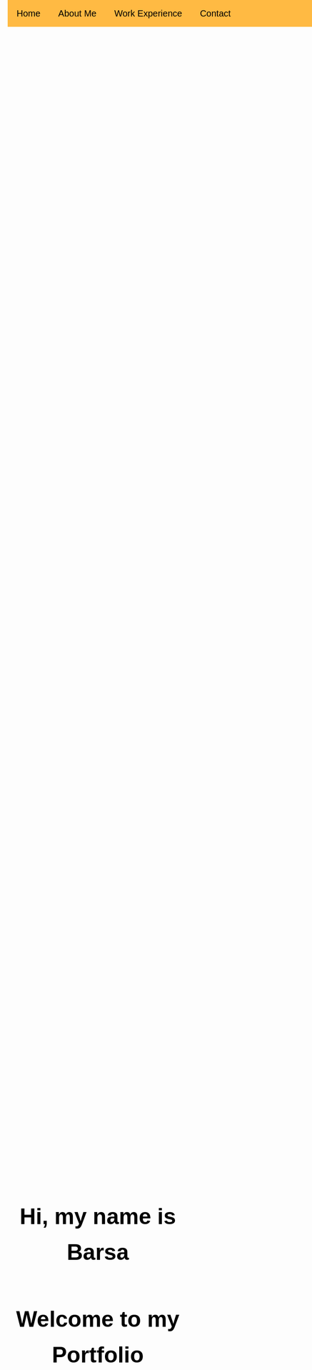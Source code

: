 <!DOCTYPE html>
<html lang="en">
<head>
    <meta charset="UTF-8">
    <meta name="viewport" content="width=device-width, initial-scale=1.0">
    <title>My Portfolio</title>
    <style>
        /* Basic reset */
        * {
            margin: 0;
            padding: 0;
            box-sizing: border-box;
        }
        body {
            font-family: Arial, sans-serif;
            line-height: 1.6;
        }
        /* Navigation bar styling */
        .navbar {
            background-color: #ffba43;
            overflow: hidden;
            position: fixed;
            top: 0;
            width: 100%;
            z-index: 1000;
        }
        .navbar a {
            float: left;
            display: block;
            color: rgb(0, 0, 0);
            text-align: center;
            padding: 14px 20px;
            text-decoration: none;
            font-size: 20px;
        }
        .navbar a:hover {
            background-color: #e97676;
        }
        /* Hero section styling */
        .hero {
            height: 150vh;
            background: url('img/fox.jpg') no-repeat center center/cover;
            display: flex;
            justify-content: center;
            padding-top: 60px;
            align-items: center ;
            color: #000000;
            text-align: center;
            font-family: Arial, sans-serif;
        }
        .hero h1 {
            margin-top: 100px;
            font-size: 50px;
        }
        .hero h2 {
            font-size: 50px;
            margin-bottom: 500px;
        }
        /* About Me section */
        .about {
            padding: 50px;
            background-color: #000000;
            color:#ffffff
        }
        .about h2 {
            margin-bottom: 20px;
        }
        /* Work Experience section */
        .work-experience {
            padding: 50px;
            background-color: #fff;
        }
        .work-experience h2 {
            margin-bottom: 20px;
        }
        /* Contact section */
        .contact {
            padding: 50px;
            background-color: #f4f4f4;
        }
        .contact h2 {
            margin-bottom: 20px;
        }
        .contact form {
            display: flex;
            flex-direction: column;
        }
        .contact input, .contact textarea {
            margin-bottom: 10px;
            padding: 10px;
            border: 1px solid #ccc;
            border-radius: 5px;
        }
        .contact button {
            padding: 10px;
            background-color: #4CAF50;
            color: white;
            border: none;
            border-radius: 5px;
            cursor: pointer;
        }
        .contact button:hover {
            background-color: #45a049;
        }
        /* Footer */
        footer {
            background-color: #333;
            color: white;
            text-align: center;
            padding: 20px 0;
        }
        footer p {
            margin: 0;
        }
    </style>
</head>
<body>
    <!-- Top Navigation Bar -->
    <div class="navbar">
        <a href="#hero">Home</a>
        <a href="#about">About Me</a>
        <a href="#work-experience">Work Experience</a>
        <a href="#contact">Contact</a>
    </div>
    <!-- Hero Section -->
    <section id="hero" class="hero">
        <div>
            <h1>Hi, my name is Barsa</h1>
            <h2>Welcome to my Portfolio</h2>
        </div>
    </section>
    <!-- Content Wrapper to avoid overlap with navbar -->
    <div class="content">
        <!-- About Me Section -->
        <section id="about" class="about">
            <h2>About Me</h2>
            <p>Hello my name is Barsa and I am a second year student of software engineering at Western university.</p>
        </section>
        <!-- Work Experience Section -->
        <section id="work-experience" class="work-experience">
            <h2>Work Experience</h2>
            <ul>
                <li><strong>Call center assistant</strong> - Myinsurancebroker (2023-2024)</li>
                <p>Assisted people by guiding their calls into the correct department.</p>
                <li><strong>processing admin</strong> - Myinsurancebroker (2024 - present)</li>
                <p>Assisted filling out and insuring quality on insurance policies.</p>
            </ul>
        </section>
        <!-- Contact Section -->
        <section id="contact" class="contact">
            <h2>Contact Me</h2>
            <form action="#">
                <input type="text" name="name" placeholder="Your Name" required>
                <input type="email" name="email" placeholder="Your Email" required>
                <textarea name="message" rows="5" placeholder="Your Message" required></textarea>
                <button type="submit">Send Message</button>
            </form>
        </section>
    </div>
    <!-- Footer Section -->
    <footer>
        <p>&copy; Contact me at: Instagram: n/a X: n/a Facebook: n/a </p>
    </footer>

</body>
</html>

